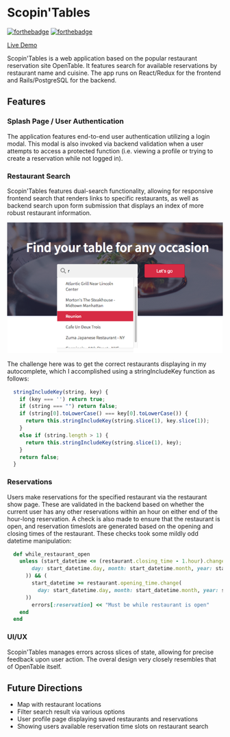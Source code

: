 # Scopin'Tables

[![forthebadge](https://forthebadge.com/images/badges/made-with-ruby.svg)](https://forthebadge.com)
[![forthebadge](https://forthebadge.com/images/badges/built-with-love.svg)](https://forthebadge.com)

[Live Demo][heroku]

[heroku]: https://scopin-tables.herokuapp.com/#/

Scopin'Tables is a web application based on the popular restaurant reservation site OpenTable. It features search for available reservations by restaurant name and cuisine. The app runs on React/Redux for the frontend and Rails/PostgreSQL for the backend.

## Features

### Splash Page / User Authentication
The application features end-to-end user authentication utilizing a login modal. This modal is also invoked via backend validation when a user attempts to access a protected function (i.e. viewing a profile or trying to create a reservation while not logged in). 

### Restaurant Search
Scopin'Tables features dual-search functionality, allowing for responsive frontend search that renders links to specific restaurants, as well as backend search upon form submission that displays an index of more robust restaurant information.

![restaurant_search](/app/assets/images/restaurant_search.png)

The challenge here was to get the correct restaurants displaying in my autocomplete, which I accomplished using a stringIncludeKey function as follows:

```javascript
  stringIncludeKey(string, key) {
    if (key === '') return true;
    if (string === "") return false;
    if (string[0].toLowerCase() === key[0].toLowerCase()) {
      return this.stringIncludeKey(string.slice(1), key.slice(1));
    }
    else if (string.length > 1) {
      return this.stringIncludeKey(string.slice(1), key);
    }
    return false;
  } 
```
### Reservations
Users make reservations for the specified restaurant via the restaurant show page. These are validated in the backend based on whether the current user has any other reservations within an hour on either end of the hour-long reservation. A check is also made to ensure that the restaurant is open, and reservation timeslots are generated based on the opening and closing times of the restaurant. These checks took some mildly odd datetime manipulation:
```ruby
  def while_restaurant_open
    unless (start_datetime <= (restaurant.closing_time - 1.hour).change(
        day: start_datetime.day, month: start_datetime.month, year: start_datetime.year
      )) && (
        start_datetime >= restaurant.opening_time.change(
          day: start_datetime.day, month: start_datetime.month, year: start_datetime.year
      ))
        errors[:reservation] << "Must be while restaurant is open"
    end
  end
```

### UI/UX
Scopin'Tables manages errors across slices of state, allowing for precise feedback upon user action. The overal design very closely resembles that of OpenTable itself.

## Future Directions
* Map with restaurant locations
* Filter search result via various options
* User profile page displaying saved restaurants and reservations
* Showing users available reservation time slots on restaurant search